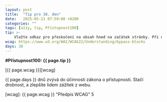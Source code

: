 ```yaml
---
layout: post
title:  "Tip pro 38. den"
date:   2025-05-21 07:59:00 +0200
categories: ""
tags: [a11y, tip, Přístupnost100]
tip: >- 
    Vložte odkaz pro přeskočení na obsah hned na začátek stránky. Při ovládání pomocí klávesnice tak nemusí uživatel procházet celé menu při každém načtení stránky.
wcag: https://www.w3.org/WAI/WCAG22/Understanding/bypass-blocks
days: 38
---
```

**#Přístupnost100: {{ page.tip }}**

[{{ page.wcag }}][wcag]

{{ page.days }} dnů zvývá do účinnosti zákona o přístupnosti. Stačí drobnost, a zlepšíte lidem zážitek z webu.

[wcag]: {{ page.wcag }} "Předpis WCAG"
5